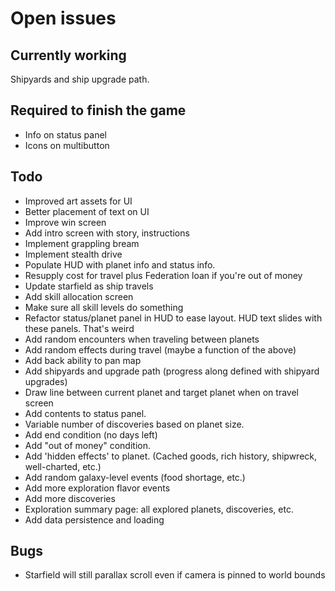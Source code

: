 # Open issues

## Currently working

Shipyards and ship upgrade path.

## Required to finish the game

- Info on status panel
- Icons on multibutton

## Todo

- Improved art assets for UI
- Better placement of text on UI
- Improve win screen
- Add intro screen with story, instructions
- Implement grappling bream
- Implement stealth drive
- Populate HUD with planet info and status info.
- Resupply cost for travel plus Federation loan if you're out of money
- Update starfield as ship travels
- Add skill allocation screen
- Make sure all skill levels do something
- Refactor status/planet panel in HUD to ease layout. HUD text slides with
these panels. That's weird
- Add random encounters when traveling between planets
- Add random effects during travel (maybe a function of the above)
- Add back ability to pan map
- Add shipyards and upgrade path (progress along defined with shipyard upgrades)
- Draw line between current planet and target planet when on travel screen
- Add contents to status panel.
- Variable number of discoveries based on planet size.
- Add end condition (no days left)
- Add "out of money" condition.
- Add 'hidden effects' to planet. (Cached goods, rich history, shipwreck, well-charted, etc.)
- Add random galaxy-level events (food shortage, etc.)
- Add more exploration flavor events
- Add more discoveries
- Exploration summary page: all explored planets, discoveries, etc.
- Add data persistence and loading

## Bugs

- Starfield will still parallax scroll even if camera is pinned to world bounds